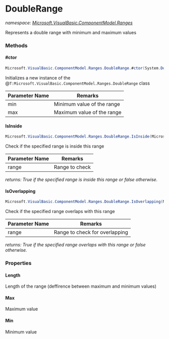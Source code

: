 ﻿# DoubleRange
_namespace: [Microsoft.VisualBasic.ComponentModel.Ranges](./index.md)_

Represents a double range with minimum and maximum values



### Methods

#### #ctor
```csharp
Microsoft.VisualBasic.ComponentModel.Ranges.DoubleRange.#ctor(System.Double,System.Double)
```
Initializes a new instance of the @``T:Microsoft.VisualBasic.ComponentModel.Ranges.DoubleRange`` class

|Parameter Name|Remarks|
|--------------|-------|
|min|Minimum value of the range|
|max|Maximum value of the range|


#### IsInside
```csharp
Microsoft.VisualBasic.ComponentModel.Ranges.DoubleRange.IsInside(Microsoft.VisualBasic.ComponentModel.Ranges.DoubleRange)
```
Check if the specified range is inside this range

|Parameter Name|Remarks|
|--------------|-------|
|range|Range to check|


_returns: True if the specified range is inside this range or
 false otherwise._

#### IsOverlapping
```csharp
Microsoft.VisualBasic.ComponentModel.Ranges.DoubleRange.IsOverlapping(Microsoft.VisualBasic.ComponentModel.Ranges.DoubleRange)
```
Check if the specified range overlaps with this range

|Parameter Name|Remarks|
|--------------|-------|
|range|Range to check for overlapping|


_returns: True if the specified range overlaps with this range or
 false otherwise._


### Properties

#### Length
Length of the range (deffirence between maximum and minimum values)
#### Max
Maximum value
#### Min
Minimum value
